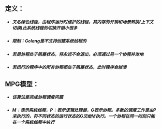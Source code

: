 ## 定义：

- ##### 又名绿色线程，由程序运行时维护的线程，其内存的开销和场景转换(上下文切换)比系统线程的切换开销小很多

- ##### 限制：Golang是不支持创建系统线程的

- ##### 若是协程处于阻塞状态，将永远不会退出，必须通过另一个协程并发地

- ##### 若运行的程序中的所有协程都处于阻塞状态，此时程序会崩溃

## MPG模型：

- ##### 该算法是完成协程调度问题

- ##### M：表示系统线程，P：表示逻辑处理器，G表示协程。多数的调度工作是由P来执行的，将不同状态的运行状态的G交给M执行。一个协程在同一时刻只能在一个系统线程中执行